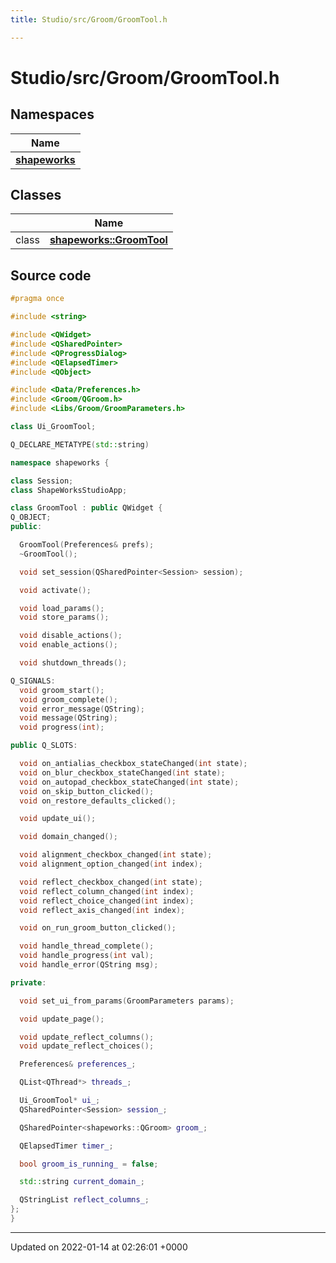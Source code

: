 ```yaml
---
title: Studio/src/Groom/GroomTool.h

---
```


# Studio/src/Groom/GroomTool.h



## Namespaces

| Name           |
| -------------- |
| **[shapeworks](../Namespaces/namespaceshapeworks.md)**  |

## Classes

|                | Name           |
| -------------- | -------------- |
| class | **[shapeworks::GroomTool](../Classes/classshapeworks_1_1GroomTool.md)**  |




## Source code

```cpp
#pragma once

#include <string>

#include <QWidget>
#include <QSharedPointer>
#include <QProgressDialog>
#include <QElapsedTimer>
#include <QObject>

#include <Data/Preferences.h>
#include <Groom/QGroom.h>
#include <Libs/Groom/GroomParameters.h>

class Ui_GroomTool;

Q_DECLARE_METATYPE(std::string)

namespace shapeworks {

class Session;
class ShapeWorksStudioApp;

class GroomTool : public QWidget {
Q_OBJECT;
public:

  GroomTool(Preferences& prefs);
  ~GroomTool();

  void set_session(QSharedPointer<Session> session);

  void activate();

  void load_params();
  void store_params();

  void disable_actions();
  void enable_actions();

  void shutdown_threads();

Q_SIGNALS:
  void groom_start();
  void groom_complete();
  void error_message(QString);
  void message(QString);
  void progress(int);

public Q_SLOTS:

  void on_antialias_checkbox_stateChanged(int state);
  void on_blur_checkbox_stateChanged(int state);
  void on_autopad_checkbox_stateChanged(int state);
  void on_skip_button_clicked();
  void on_restore_defaults_clicked();

  void update_ui();

  void domain_changed();

  void alignment_checkbox_changed(int state);
  void alignment_option_changed(int index);

  void reflect_checkbox_changed(int state);
  void reflect_column_changed(int index);
  void reflect_choice_changed(int index);
  void reflect_axis_changed(int index);

  void on_run_groom_button_clicked();

  void handle_thread_complete();
  void handle_progress(int val);
  void handle_error(QString msg);

private:

  void set_ui_from_params(GroomParameters params);

  void update_page();

  void update_reflect_columns();
  void update_reflect_choices();

  Preferences& preferences_;

  QList<QThread*> threads_;

  Ui_GroomTool* ui_;
  QSharedPointer<Session> session_;

  QSharedPointer<shapeworks::QGroom> groom_;

  QElapsedTimer timer_;

  bool groom_is_running_ = false;

  std::string current_domain_;

  QStringList reflect_columns_;
};
}
```


-------------------------------

Updated on 2022-01-14 at 02:26:01 +0000
